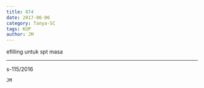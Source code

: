 ```yaml
---
title: 874
date: 2017-06-06
category: Tanya-SC
tags: KUP
author: JM
---
```


efilling untuk spt masa

---

s-115/2016

`JM`
